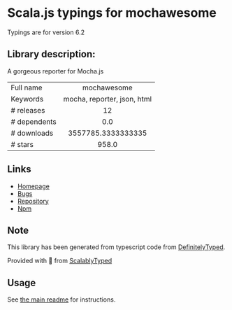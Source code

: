 
# Scala.js typings for mochawesome

Typings are for version 6.2

## Library description:
A gorgeous reporter for Mocha.js

|                    |                 |
| ------------------ | :-------------: |
| Full name          | mochawesome |
| Keywords           | mocha, reporter, json, html |
| # releases         | 12 |
| # dependents       | 0.0 |
| # downloads        | 3557785.3333333335 |
| # stars            | 958.0 |

## Links
- [Homepage](https://github.com/adamgruber/mochawesome#readme)
- [Bugs](https://github.com/adamgruber/mochawesome/issues)
- [Repository](https://github.com/adamgruber/mochawesome)
- [Npm](https://www.npmjs.com/package/mochawesome)
    


## Note
This library has been generated from typescript code from [DefinitelyTyped](https://definitelytyped.org).

Provided with :purple_heart: from [ScalablyTyped](https://github.com/oyvindberg/ScalablyTyped)

## Usage
See [the main readme](../../readme.md) for instructions.


